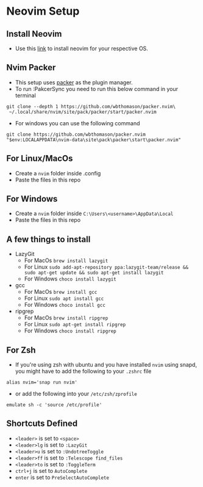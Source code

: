 # Neovim Setup

## Install Neovim
- Use this [link](https://github.com/neovim/neovim/wiki/Installing-Neovim) to install neovim for your respective OS.

## Nvim Packer
- This setup uses [packer](https://github.com/wbthomason/packer.nvim) as the plugin manager.
- To run :PakcerSync you need to run this below command in your terminal
```
git clone --depth 1 https://github.com/wbthomason/packer.nvim\
 ~/.local/share/nvim/site/pack/packer/start/packer.nvim
```
- For windows you can use the following command
```
git clone https://github.com/wbthomason/packer.nvim "$env:LOCALAPPDATA\nvim-data\site\pack\packer\start\packer.nvim"
```

## For Linux/MacOs
- Create a `nvim` folder inside .config
- Paste the files in this repo

## For Windows
- Create a `nvim` folder inside `C:\Users\<username>\AppData\Local`
- Paste the files in this repo

## A few things to install
- LazyGit
   - For MacOs `brew install lazygit`
   - For Linux `sudo add-apt-repository ppa:lazygit-team/release && sudo apt-get update && sudo apt-get install lazygit`
   - For Windows `choco install lazygit`
- gcc 
   - For MacOs `brew install gcc`
   - For Linux `sudo apt install gcc`
   - For Windows `choco install gcc`
- ripgrep
    - For MacOs `brew install ripgrep`
    - For Linux `sudo apt-get install ripgrep`
    - For Windows `choco install ripgrep`
## For Zsh
- If you're using zsh with ubuntu and you have installed `nvim` using snapd, you might have to add the following to your `.zshrc` file
```
alias nvim='snap run nvim'
```
- or add the following into your `/etc/zsh/zprofile`
```
emulate sh -c 'source /etc/profile'
```

## Shortcuts Defined
* `<leader>` is set to `<space>`
* `<leader>lg` is set to `:LazyGit`
* `<leader>u` is set to `:UndotreeToggle`
* `<leader>ff` is set to `:Telescope find_files`
* `<leader>to` is set to `:ToggleTerm`
* `ctrl+j` is set to `AutoComplete`
* `enter` is set to `PreSelectAutoComplete`
